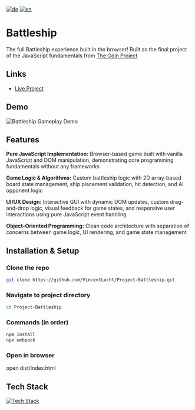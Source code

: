[![de](https://img.shields.io/badge/lang-de-blue.svg)](README.md)
[![en](https://img.shields.io/badge/lang-en-red.svg)](README.en.md)

# Battleship
The full Battleship experience built in the browser! Built as the final project of the JavaScript fundamentals from [The Odin Project](https://www.theodinproject.com/)

## Links
- [Live Project](https://battleship-vl.vercel.app)

## Demo
![Battleship Gameplay Demo](./public/battleship-demo.gif)

## Features
**Pure JavaScript Implementation:** Browser-based game built with vanilla JavaScript and DOM manipulation, demonstrating core programming fundamentals without any frameworks

**Game Logic & Algorithms:** Custom battleship logic with 2D array-based board state management, ship placement validation, hit detection, and AI opponent logic

**UI/UX Design:** Interactive GUI with dynamic DOM updates, custom drag-and-drop logic, visual feedback for game states, and responsive user interactions using pure JavaScript event handling

**Object-Oriented Programming:** Clean code architecture with separation of concerns between game logic, UI rendering, and game state management

## Installation & Setup
### Clone the repo
```bash
git clone https://github.com/VincentLucht/Project-Battleship.git
```

### Navigate to project directory
```bash
cd Project-Battleship
```

### Commands (in order)
```bash
npm install
npx webpack
```

### Open in browser
open dist/index.html

## Tech Stack
[![Tech Stack](https://skillicons.dev/icons?i=js,html,css,webpack)](https://skillicons.dev)
